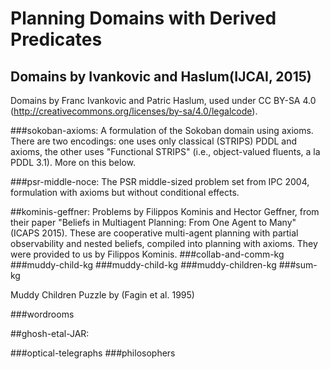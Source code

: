 # Planning Domains with Derived Predicates

## Domains by Ivankovic and Haslum(IJCAI, 2015)
Domains by Franc Ivankovic and Patric Haslum, used under CC BY-SA 4.0 (http://creativecommons.org/licenses/by-sa/4.0/legalcode).

###sokoban-axioms:
A formulation of the Sokoban domain using axioms. There are two
encodings: one uses only classical (STRIPS) PDDL and axioms, the
other uses "Functional STRIPS" (i.e., object-valued fluents, a la
PDDL 3.1). More on this below.

###psr-middle-noce:
The PSR middle-sized problem set from IPC 2004, formulation with
axioms but without conditional effects.

##kominis-geffner:
Problems by Filippos Kominis and Hector Geffner, from their paper
"Beliefs in Multiagent Planning: From One Agent to Many" (ICAPS 2015).
These are cooperative multi-agent planning with partial observability
and nested beliefs, compiled into planning with axioms. They were
provided to us by Filippos Kominis.
###collab-and-comm-kg
###muddy-child-kg
###muddy-child-kg
###muddy-children-kg
###sum-kg

Muddy Children Puzzle by (Fagin et al. 1995)

###wordrooms

##ghosh-etal-JAR:

###optical-telegraphs
###philosophers
